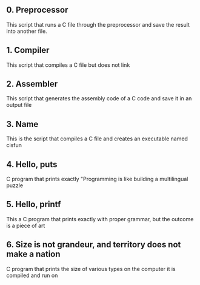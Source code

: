 ## 0. Preprocessor

This script that runs a C file through the preprocessor and save the result into another file.

## 1. Compiler

This script that compiles a C file but does not link 

## 2. Assembler

This script that generates the assembly code of a C code and save it in an output file

## 3. Name

This is the  script that compiles a C file and creates an executable named cisfun

## 4. Hello, puts

C program that prints exactly "Programming is like building a multilingual puzzle

## 5. Hello, printf

This a C program that prints exactly with proper grammar, but the outcome is a piece of art

## 6. Size is not grandeur, and territory does not make a nation

C program that prints the size of various types on the computer it is compiled and run on


